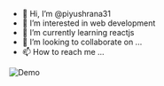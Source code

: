 - 👋 Hi, I’m @piyushrana31
- 👀 I’m interested in web development
- 🌱 I’m currently learning reactjs
- 💞️ I’m looking to collaborate on ...
- 📫 How to reach me ...

![Demo](demo.gif)

<!---
piyushrana31/piyushrana31 is a ✨ special ✨ repository because its `README.md` (this file) appears on your GitHub profile.
You can click the Preview link to take a look at your changes.
--->

